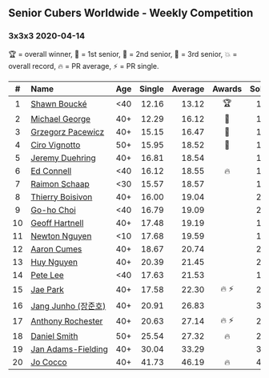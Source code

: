 <style>table {white-space: nowrap;}</style>

## Senior Cubers Worldwide - Weekly Competition
### 3x3x3 2020-04-14

🏆 = overall winner, 🥇 = 1st senior, 🥈 = 2nd senior, 🥉 = 3rd senior, 💥 = overall record, 🔥 = PR average, ⚡ = PR single.

| # | Name | Age | Single | Average | Awards | Solve 1 | Solve 2 | Solve 3 | Solve 4 | Solve 5 | Video |
| :--: | :-- | :--: | --: | --: | :--: | --: | --: | --: | --: | --: | :-- |
| 1 | [Shawn Boucké](../../persons/shawn_boucke/333.md) | <40 | 12.16 | 13.12 | 🏆 | 14.25 | 12.56 | 12.16 | 14.02 | 12.79 | [Link](https://www.facebook.com/ShawnBoucke/videos/3212352282109866/) |
| 2 | [Michael George](../../persons/michael_george/333.md) | 40+ | 12.29 | 16.12 | 🥇 | 18.78 | 12.29 | 16.32 | DNF | 13.25 | [Link](https://www.facebook.com/events/982619255468618/permalink/983674912029719/) |
| 3 | [Grzegorz Pacewicz](../../persons/grzegorz_pacewicz/333.md) | 40+ | 15.15 | 16.47 | 🥈 | 16.72 | 15.15 | 15.60 | 19.22 | 17.10 | [Link](https://www.facebook.com/events/982619255468618/permalink/987577534972790/) |
| 4 | [Ciro Vignotto](../../persons/ciro_vignotto/333.md) | 50+ | 15.95 | 18.52 | 🥉 | 17.98 | 18.38 | 15.95 | 20.10 | 19.21 | [Link](https://www.facebook.com/events/982619255468618/permalink/983428162054394/) |
| 5 | [Jeremy Duehring](../../persons/jeremy_duehring/333.md) | 40+ | 16.81 | 18.54 |  | 18.86 | 17.11 | 19.66 | 23.06 | 16.81 | [Link](https://www.facebook.com/events/982619255468618/permalink/987494501647760/) |
| 6 | [Ed Connell](../../persons/ed_connell/333.md) | <40 | 16.12 | 18.55 | 🔥 | 18.52 | 20.72 | 16.41 | 16.12 | 22.27 | [Link](https://www.facebook.com/events/982619255468618/permalink/985739345156609/) |
| 7 | [Raimon Schaap](../../persons/raimon_schaap/333.md) | <30 | 15.57 | 18.57 |  | 18.14 | 19.62 | 17.96 | 20.52 | 15.57 | [Link](https://www.facebook.com/events/982619255468618/permalink/986499718413905/) |
| 8 | [Thierry Boisivon](../../persons/thierry_boisivon/333.md) | 40+ | 16.00 | 19.04 |  | 21.56 | 16.28 | 16.00 | 24.50 | 19.28 | [Link](https://www.facebook.com/events/982619255468618/permalink/986815908382286/) |
| 9 | [Go-ho Choi](../../persons/go_ho_choi/333.md) | <40 | 16.79 | 19.09 |  | 20.06 | 17.65 | 19.55 | 25.74 | 16.79 | [Link](https://www.facebook.com/events/982619255468618/permalink/987263271670883/) |
| 10 | [Geoff Hartnell](../../persons/geoff_hartnell/333.md) | 40+ | 17.48 | 19.19 |  | 17.48 | 18.98 | 19.72 | 18.88 | 26.55 | [Link](https://www.facebook.com/events/982619255468618/permalink/984292875301256/) |
| 11 | [Newton Nguyen](../../persons/newton_nguyen/333.md) | <10 | 17.68 | 19.59 |  | 17.68 | 21.25 | 19.78 | 19.51 | 19.47 | [Link](https://www.facebook.com/events/982619255468618/permalink/987643484966195/) |
| 12 | [Aaron Cumes](../../persons/aaron_cumes/333.md) | 40+ | 18.67 | 20.74 |  | 21.04 | 21.80 | 18.67 | 22.23 | 19.40 | [Link](https://www.facebook.com/events/982619255468618/permalink/982698725460671/) |
| 13 | [Huy Nguyen](../../persons/huy_nguyen/333.md) | 40+ | 20.39 | 21.45 |  | 20.39 | 21.23 | 22.23 | 20.88 | 22.99 | [Link](https://www.facebook.com/events/982619255468618/permalink/987643484966195/) |
| 14 | [Pete Lee](../../persons/pete_lee/333.md) | <40 | 17.63 | 21.53 |  | 17.93 | 24.02 | 17.63 | 24.59 | 22.66 | [Link](https://www.facebook.com/events/982619255468618/permalink/985951818468695/) |
| 15 | [Jae Park](../../persons/jae_park/333.md) | 40+ | 17.58 | 22.30 | 🔥 ⚡ | 24.79 | 28.25 | 21.45 | 17.58 | 20.67 | [Link](https://www.facebook.com/events/982619255468618/permalink/985441481853062/) |
| 16 | [Jang Junho (장준호)](../../persons/jang_junho/333.md) | 40+ | 20.91 | 26.83 |  | 30.58 | 20.91 | 25.61 | 28.09 | 26.80 | [Link](https://www.facebook.com/events/982619255468618/permalink/987222175008326/) |
| 17 | [Anthony Rochester](../../persons/anthony_rochester/333.md) | 40+ | 20.63 | 27.14 | 🔥 ⚡ | 26.72 | 27.80 | 33.81 | 26.90 | 20.63 | [Link](https://www.facebook.com/events/982619255468618/permalink/982643972132813/) |
| 18 | [Daniel Smith](../../persons/daniel_smith/333.md) | 50+ | 25.54 | 27.32 | 🔥 | 28.36 | 28.69 | 25.54 | 26.65 | 26.94 | [Link](https://www.facebook.com/events/982619255468618/permalink/987007658363111/) |
| 19 | [Jan Adams-Fielding](../../persons/jan_adams_fielding/333.md) | 40+ | 30.04 | 33.29 |  | 33.33 | 30.04 | 31.11 | 40.52 | 35.44 | [Link](https://www.facebook.com/events/982619255468618/permalink/987497521647458/) |
| 20 | [Jo Cocco](../../persons/jo_cocco/333.md) | 40+ | 41.73 | 46.19 | 🔥 | 41.73 | 1:03.79 | 47.36 | 43.79 | 47.43 | [Link](https://www.facebook.com/events/982619255468618/permalink/986912875039256/) |

<!-- Global site tag (gtag.js) - Google Analytics -->
<script async src="https://www.googletagmanager.com/gtag/js?id=UA-86348435-3"></script>
<script>window.dataLayer = window.dataLayer || []; function gtag() {dataLayer.push(arguments);} gtag('js', new Date()); gtag('config', 'UA-86348435-3');</script>

